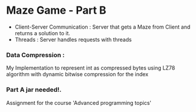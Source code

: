 # Maze Game - Part B

* Client-Server Communication : Server that gets a Maze from Client and returns a solution to it.
* Threads : Server handles requests with threads
### Data Compression : 
My Implementation to represent int as compressed bytes using LZ78 algorithm with dynamic bitwise compression for the index

### Part A jar needed!.

Assignment for the course 'Advanced programming topics'
